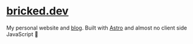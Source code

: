 # [bricked.dev](https://bricked.dev)

My personal website and [blog](https://bricked.dev/blog). Built with [Astro](https://astro.build) and almost no client side JavaScript :rocket:
